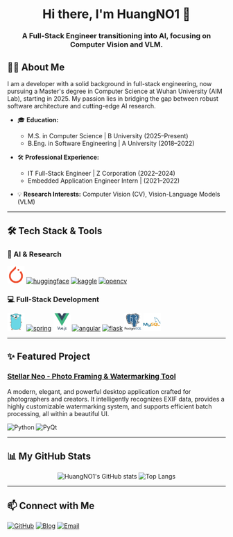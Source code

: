 <h1 align="center">Hi there, I'm HuangNO1 👋</h1>
<h3 align="center">A Full-Stack Engineer transitioning into AI, focusing on Computer Vision and VLM.</h3>

## 👨‍💻 About Me

I am a developer with a solid background in full-stack engineering, now pursuing a Master's degree in Computer Science at Wuhan University (AIM Lab), starting in 2025. My passion lies in bridging the gap between robust software architecture and cutting-edge AI research.

- 🎓 **Education:**
  - M.S. in Computer Science | B University (2025–Present)
  - B.Eng. in Software Engineering | A University (2018–2022)

- 🛠️ **Professional Experience:**
  - IT Full-Stack Engineer | Z Corporation (2022–2024)
  - Embedded Application Engineer Intern | (2021–2022)

- 💡 **Research Interests:** Computer Vision (CV), Vision-Language Models (VLM)

---

## 🛠️ Tech Stack & Tools

### 🤖 AI & Research

<p align="left">
  <a href="https://pytorch.org/" target="_blank"><img src="https://raw.githubusercontent.com/devicons/devicon/master/icons/pytorch/pytorch-original.svg" alt="pytorch" width="40" height="40"/></a>
  <a href="https://huggingface.co/" target="_blank"><img src="https://huggingface.co/front/assets/huggingface_logo-noborder.svg" alt="huggingface" width="40" height="40"/></a>
  <a href="https://www.kaggle.com/" target="_blank"><img src="https://www.vectorlogo.zone/logos/kaggle/kaggle-icon.svg" alt="kaggle" width="40" height="40"/></a>
  <a href="https://opencv.org/" target="_blank"><img src="https://www.vectorlogo.zone/logos/opencv/opencv-icon.svg" alt="opencv" width="40" height="40"/></a>
</p>

### 💻 Full-Stack Development

<p align="left">
  <a href="https://golang.org/" target="_blank"><img src="https://raw.githubusercontent.com/devicons/devicon/master/icons/go/go-original.svg" alt="go" width="40" height="40"/></a>
  <a href="https://spring.io/" target="_blank"><img src="https://www.vectorlogo.zone/logos/springio/springio-icon.svg" alt="spring" width="40" height="40"/></a>
  <a href="https://vuejs.org/" target="_blank"><img src="https://raw.githubusercontent.com/devicons/devicon/master/icons/vuejs/vuejs-original-wordmark.svg" alt="vuejs" width="40" height="40"/></a>
  <a href="https://angular.io" target="_blank"><img src="https://angular.io/assets/images/logos/angular/angular.svg" alt="angular" width="40" height="40"/></a>
  <a href="https://flask.palletsprojects.com/" target="_blank"><img src="https://www.vectorlogo.zone/logos/pocoo_flask/pocoo_flask-icon.svg" alt="flask" width="40" height="40"/></a>
  <a href="https://www.postgresql.org" target="_blank"><img src="https://raw.githubusercontent.com/devicons/devicon/master/icons/postgresql/postgresql-original-wordmark.svg" alt="postgresql" width="40" height="40"/></a>
  <a href="https://www.mysql.com/" target="_blank"><img src="https://raw.githubusercontent.com/devicons/devicon/master/icons/mysql/mysql-original-wordmark.svg" alt="mysql" width="40" height="40"/></a>
</p>

---

## ✨ Featured Project

### [Stellar Neo - Photo Framing & Watermarking Tool](https://github.com/HuangNO1/Stellar-Neo)

A modern, elegant, and powerful desktop application crafted for photographers and creators. It intelligently recognizes EXIF data, provides a highly customizable watermarking system, and supports efficient batch processing, all within a beautiful UI.

<p>
  <img src="https://img.shields.io/badge/Python-3776AB?style=for-the-badge&logo=python&logoColor=white" alt="Python" />
  <img src="https://img.shields.io/badge/PyQt-41CD52?style=for-the-badge&logo=qt&logoColor=white" alt="PyQt" />
</p>

---

## 📊 My GitHub Stats

<p align="center">
  <img src="https://github-readme-stats.vercel.app/api?username=HuangNO1&show_icons=true&theme=radical&locale=en" alt="HuangNO1's GitHub stats" />
  <img src="https://github-readme-stats.vercel.app/api/top-langs/?username=HuangNO1&layout=compact&theme=radical&locale=en" alt="Top Langs" />
</p>

---

## 📫 Connect with Me

<p align="left">
  <a href="https://github.com/HuangNO1" target="_blank"><img src="https://raw.githubusercontent.com/rahuldkjain/github-profile-readme-generator/master/src/images/icons/Social/github.svg" alt="GitHub" width="40" height="40"/></a>
  <a href="https://huangno1.github.io/" target="_blank"><img src="https://img.shields.io/badge/Blog-3B7EBF?style=for-the-badge&logo=blogger&logoColor=white" alt="Blog"/></a>
  <a href="mailto:your-email@example.com" target="_blank"><img src="https://img.shields.io/badge/Email-D14836?style=for-the-badge&logo=gmail&logoColor=white" alt="Email"/></a>
</p>
